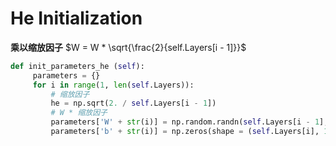 
# He Initialization

**乘以缩放因子** 
$W = W * \sqrt{\frac{2}{self.Layers[i - 1]}}$

```python
def init_parameters_he (self):
     parameters = {}
     for i in range(1, len(self.Layers)):
         # 缩放因子
         he = np.sqrt(2. / self.Layers[i - 1])
         # W * 缩放因子
         parameters['W' + str(i)] = np.random.randn(self.Layers[i - 1], self.Layers[i]) * he
         parameters['b' + str(i)] = np.zeros(shape = (self.Layers[i], 1))
    